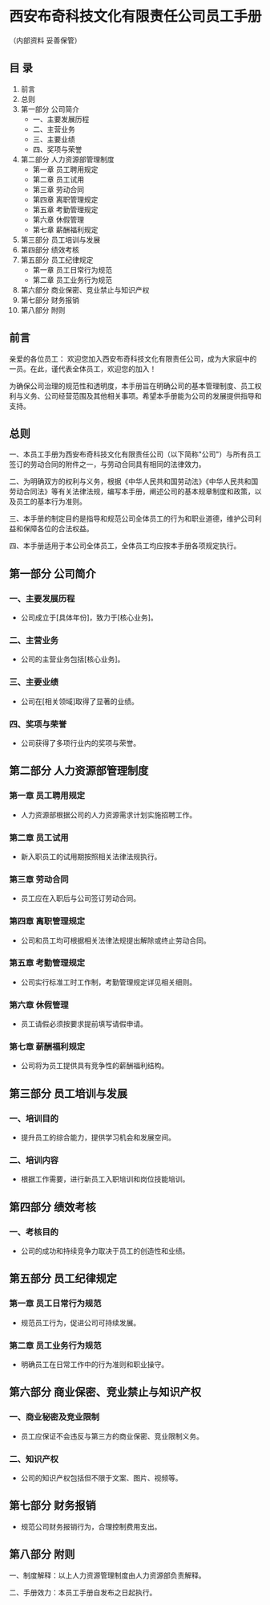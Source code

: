 # 西安布奇科技文化有限责任公司员工手册

（内部资料 妥善保管）

## 目  录
1. 前言
2. 总则
3. 第一部分 公司简介
   - 一、主要发展历程
   - 二、主营业务
   - 三、主要业绩
   - 四、奖项与荣誉
4. 第二部分 人力资源部管理制度
   - 第一章 员工聘用规定
   - 第二章 员工试用
   - 第三章 劳动合同
   - 第四章 离职管理规定
   - 第五章 考勤管理规定
   - 第六章 休假管理
   - 第七章 薪酬福利规定
5. 第三部分 员工培训与发展
6. 第四部分 绩效考核
7. 第五部分 员工纪律规定
   - 第一章 员工日常行为规范
   - 第二章 员工业务行为规范
8. 第六部分 商业保密、竞业禁止与知识产权
9. 第七部分 财务报销
10. 第八部分 附则

## 前言
亲爱的各位员工：
欢迎您加入西安布奇科技文化有限责任公司，成为大家庭中的一员。在此，谨代表全体员工，欢迎您的加入！

为确保公司治理的规范性和透明度，本手册旨在明确公司的基本管理制度、员工权利与义务、公司经营范围及其他相关事项。希望本手册能为公司的发展提供指导和支持。

## 总则
一、本员工手册为西安布奇科技文化有限责任公司（以下简称"公司"）与所有员工签订的劳动合同的附件之一，与劳动合同具有相同的法律效力。

二、为明确双方的权利与义务，根据《中华人民共和国劳动法》《中华人民共和国劳动合同法》等有关法律法规，编写本手册，阐述公司的基本规章制度和政策，以及员工的基本行为准则。

三、本手册的制定目的是指导和规范公司全体员工的行为和职业道德，维护公司利益和保障各位的合法权益。

四、本手册适用于本公司全体员工，全体员工均应按本手册各项规定执行。

## 第一部分 公司简介
### 一、主要发展历程
- 公司成立于[具体年份]，致力于[核心业务]。

### 二、主营业务
- 公司的主营业务包括[核心业务]。

### 三、主要业绩
- 公司在[相关领域]取得了显著的业绩。

### 四、奖项与荣誉
- 公司获得了多项行业内的奖项与荣誉。

## 第二部分 人力资源部管理制度
### 第一章 员工聘用规定
- 人力资源部根据公司的人力资源需求计划实施招聘工作。

### 第二章 员工试用
- 新入职员工的试用期按照相关法律法规执行。

### 第三章 劳动合同
- 员工应在入职后与公司签订劳动合同。

### 第四章 离职管理规定
- 公司和员工均可根据相关法律法规提出解除或终止劳动合同。

### 第五章 考勤管理规定
- 公司实行标准工时工作制，考勤管理规定详见相关细则。

### 第六章 休假管理
- 员工请假必须按要求提前填写请假申请。

### 第七章 薪酬福利规定
- 公司将为员工提供具有竞争性的薪酬福利结构。

## 第三部分 员工培训与发展
### 一、培训目的
- 提升员工的综合能力，提供学习机会和发展空间。

### 二、培训内容
- 根据工作需要，进行新员工入职培训和岗位技能培训。

## 第四部分 绩效考核
### 一、考核目的
- 公司的成功和持续竞争力取决于员工的创造性和业绩。

## 第五部分 员工纪律规定
### 第一章 员工日常行为规范
- 规范员工行为，促进公司可持续发展。

### 第二章 员工业务行为规范
- 明确员工在日常工作中的行为准则和职业操守。

## 第六部分 商业保密、竞业禁止与知识产权
### 一、商业秘密及竞业限制
- 员工应保证不会违反与第三方的商业保密、竞业限制义务。

### 二、知识产权
- 公司的知识产权包括但不限于文案、图片、视频等。

## 第七部分 财务报销
- 规范公司财务报销行为，合理控制费用支出。

## 第八部分 附则
一、制度解释：以上人力资源管理制度由人力资源部负责解释。

二、手册效力：本员工手册自发布之日起执行。
